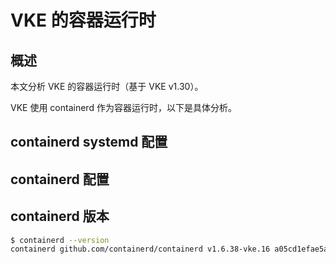 # VKE 的容器运行时

## 概述

本文分析 VKE 的容器运行时（基于 VKE v1.30）。

VKE 使用 containerd 作为容器运行时，以下是具体分析。

## containerd systemd 配置

<FileBlock file="vendor/volcengine/containerd.service" showLineNumbers title="/lib/systemd/system/containerd.service" language="systemd" />

## containerd 配置

<FileBlock file="vendor/volcengine/containerd-config.toml" showLineNumbers title="/etc/containerd/config.toml" />

## containerd 版本

```bash
$ containerd --version
containerd github.com/containerd/containerd v1.6.38-vke.16 a05cd1efae5a1f9e6fa53e0d44c397e1fb7d5db3
```
